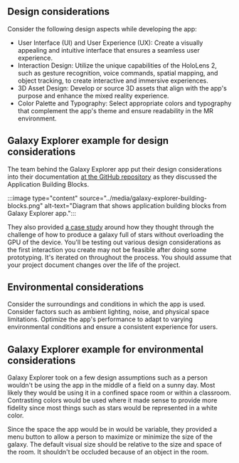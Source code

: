 ## Design considerations

Consider the following design aspects while developing the app:

- User Interface (UI) and User Experience (UX): Create a visually appealing and intuitive interface that ensures a seamless user experience.
- Interaction Design: Utilize the unique capabilities of the HoloLens 2, such as gesture recognition, voice commands, spatial mapping, and object tracking, to create interactive and immersive experiences.
- 3D Asset Design: Develop or source 3D assets that align with the app's purpose and enhance the mixed reality experience.
- Color Palette and Typography: Select appropriate colors and typography that complement the app's theme and ensure readability in the MR environment.

## Galaxy Explorer example for design considerations

The team behind the Galaxy Explorer app put their design considerations into their documentation [at the GitHub repository](https://github.com/microsoft/GalaxyExplorer) as they discussed the Application Building Blocks.

:::image type="content" source="../media/galaxy-explorer-building-blocks.png" alt-text="Diagram that shows application building blocks from Galaxy Explorer app.":::

They also provided [a case study](/windows/mixed-reality/out-of-scope/case-study-creating-a-galaxy-in-mixed-reality) around how they thought through the challenge of how to produce a galaxy full of stars without overloading the GPU of the device. You'll be testing out various design considerations as the first interaction you create may not be feasible after doing some prototyping. It's iterated on throughout the process. You should assume that your project document changes over the life of the project.

## Environmental considerations

Consider the surroundings and conditions in which the app is used. Consider factors such as ambient lighting, noise, and physical space limitations. Optimize the app's performance to adapt to varying environmental conditions and ensure a consistent experience for users.

## Galaxy Explorer example for environmental considerations

Galaxy Explorer took on a few design assumptions such as a person wouldn't be using the app in the middle of a field on a sunny day. Most likely they would be using it in a confined space room or within a classroom. Contrasting colors would be used where it made sense to provide more fidelity since most things such as stars would be represented in a white color.

Since the space the app would be in would be variable, they provided a menu button to allow a person to maximize or minimize the size of the galaxy. The default visual size should be relative to the size and space of the room. It shouldn't be occluded because of an object in the room.
